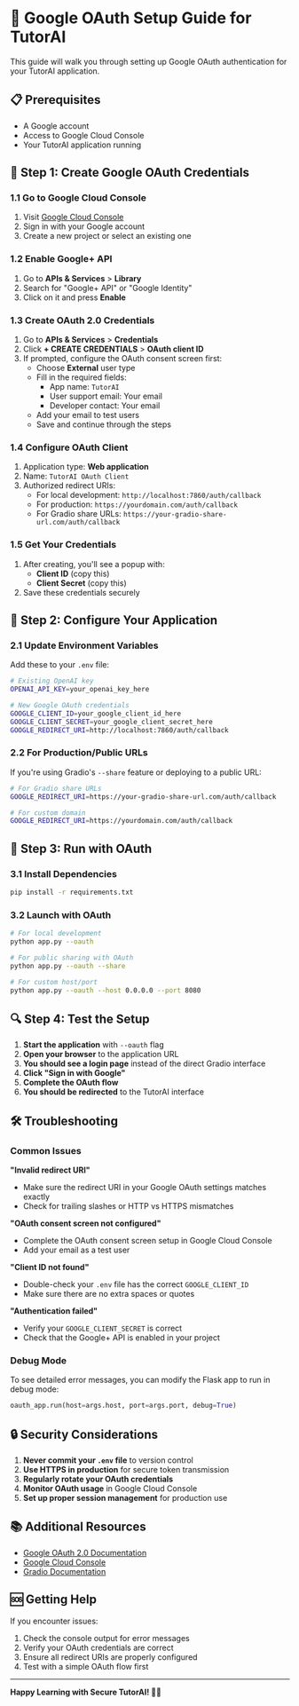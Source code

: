 # 🔐 Google OAuth Setup Guide for TutorAI

This guide will walk you through setting up Google OAuth authentication for your TutorAI application.

## 📋 Prerequisites

- A Google account
- Access to Google Cloud Console
- Your TutorAI application running

## 🚀 Step 1: Create Google OAuth Credentials

### 1.1 Go to Google Cloud Console
1. Visit [Google Cloud Console](https://console.cloud.google.com/)
2. Sign in with your Google account
3. Create a new project or select an existing one

### 1.2 Enable Google+ API
1. Go to **APIs & Services** > **Library**
2. Search for "Google+ API" or "Google Identity"
3. Click on it and press **Enable**

### 1.3 Create OAuth 2.0 Credentials
1. Go to **APIs & Services** > **Credentials**
2. Click **+ CREATE CREDENTIALS** > **OAuth client ID**
3. If prompted, configure the OAuth consent screen first:
   - Choose **External** user type
   - Fill in the required fields:
     - App name: `TutorAI`
     - User support email: Your email
     - Developer contact: Your email
   - Add your email to test users
   - Save and continue through the steps

### 1.4 Configure OAuth Client
1. Application type: **Web application**
2. Name: `TutorAI OAuth Client`
3. Authorized redirect URIs:
   - For local development: `http://localhost:7860/auth/callback`
   - For production: `https://yourdomain.com/auth/callback`
   - For Gradio share URLs: `https://your-gradio-share-url.com/auth/callback`

### 1.5 Get Your Credentials
1. After creating, you'll see a popup with:
   - **Client ID** (copy this)
   - **Client Secret** (copy this)
2. Save these credentials securely

## 🔧 Step 2: Configure Your Application

### 2.1 Update Environment Variables
Add these to your `.env` file:

```bash
# Existing OpenAI key
OPENAI_API_KEY=your_openai_key_here

# New Google OAuth credentials
GOOGLE_CLIENT_ID=your_google_client_id_here
GOOGLE_CLIENT_SECRET=your_google_client_secret_here
GOOGLE_REDIRECT_URI=http://localhost:7860/auth/callback
```

### 2.2 For Production/Public URLs
If you're using Gradio's `--share` feature or deploying to a public URL:

```bash
# For Gradio share URLs
GOOGLE_REDIRECT_URI=https://your-gradio-share-url.com/auth/callback

# For custom domain
GOOGLE_REDIRECT_URI=https://yourdomain.com/auth/callback
```

## 🚀 Step 3: Run with OAuth

### 3.1 Install Dependencies
```bash
pip install -r requirements.txt
```

### 3.2 Launch with OAuth
```bash
# For local development
python app.py --oauth

# For public sharing with OAuth
python app.py --oauth --share

# For custom host/port
python app.py --oauth --host 0.0.0.0 --port 8080
```

## 🔍 Step 4: Test the Setup

1. **Start the application** with `--oauth` flag
2. **Open your browser** to the application URL
3. **You should see a login page** instead of the direct Gradio interface
4. **Click "Sign in with Google"**
5. **Complete the OAuth flow**
6. **You should be redirected** to the TutorAI interface

## 🛠️ Troubleshooting

### Common Issues

**"Invalid redirect URI"**
- Make sure the redirect URI in your Google OAuth settings matches exactly
- Check for trailing slashes or HTTP vs HTTPS mismatches

**"OAuth consent screen not configured"**
- Complete the OAuth consent screen setup in Google Cloud Console
- Add your email as a test user

**"Client ID not found"**
- Double-check your `.env` file has the correct `GOOGLE_CLIENT_ID`
- Make sure there are no extra spaces or quotes

**"Authentication failed"**
- Verify your `GOOGLE_CLIENT_SECRET` is correct
- Check that the Google+ API is enabled in your project

### Debug Mode
To see detailed error messages, you can modify the Flask app to run in debug mode:

```python
oauth_app.run(host=args.host, port=args.port, debug=True)
```

## 🔒 Security Considerations

1. **Never commit your `.env` file** to version control
2. **Use HTTPS in production** for secure token transmission
3. **Regularly rotate your OAuth credentials**
4. **Monitor OAuth usage** in Google Cloud Console
5. **Set up proper session management** for production use

## 📚 Additional Resources

- [Google OAuth 2.0 Documentation](https://developers.google.com/identity/protocols/oauth2)
- [Google Cloud Console](https://console.cloud.google.com/)
- [Gradio Documentation](https://gradio.app/docs/)

## 🆘 Getting Help

If you encounter issues:
1. Check the console output for error messages
2. Verify your OAuth credentials are correct
3. Ensure all redirect URIs are properly configured
4. Test with a simple OAuth flow first

---

**Happy Learning with Secure TutorAI! 🐍🔐**
